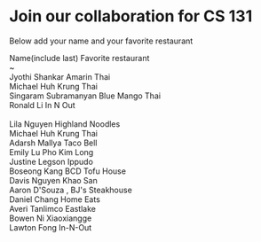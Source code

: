 # Join our collaboration for CS 131

Below add your name and your favorite restaurant
<br>

Name(include last)      Favorite restaurant <br>
~                                                       
Jyothi Shankar          Amarin Thai <br>
Michael Huh             Krung Thai<br>
Singaram Subramanyan    Blue Mango Thai <br>
Ronald Li               In N Out     <br>                                                 
Lila Nguyen             Highland Noodles<br>
Michael Huh             Krung Thai<br>
Adarsh Mallya           Taco Bell<br>
Emily Lu		            Pho Kim Long <br>
Justine Legson		      Ippudo <br>
Boseong Kang		        BCD Tofu House <br>
Davis Nguyen            Khao San<br>
Aaron D'Souza      ,    BJ's Steakhouse <br>
Daniel Chang            Home Eats<br>
Averi Tanlimco          Eastlake<br>
Bowen Ni                Xiaoxiangge<br>
Lawton Fong				      In-N-Out